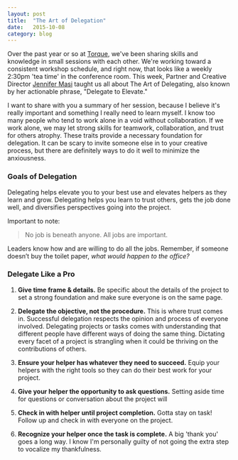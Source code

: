 ```yaml
---
layout: post
title:  "The Art of Delegation"
date:   2015-10-08
category: blog
---
```


Over the past year or so at [Torque](http://torque.digital), we've been sharing skills and knowledge in small sessions with each other. We're working toward a consistent workshop schedule, and right now, that looks like a weekly 2:30pm 'tea time' in the conference room. This week, Partner and Creative Director [Jennifer Masi](http://torque.digital/team/jennifer-masi) taught us all about The Art of Delegating, also known by her actionable phrase, "Delegate to Elevate." 

I want to share with you a summary of her session, because I believe it's really important and something I really need to learn myself. I know too many people who tend to work alone in a void without collaboration. If we work alone, we may let strong skills for teamwork, collaboration, and trust for others atrophy. These traits provide a necessary foundation for delegation. It can be scary to invite someone else in to your creative process, but there are definitely ways to do it well to minimize the anxiousness.

### Goals of Delegation
Delegating helps elevate you to your best use and elevates helpers as they learn and grow. Delegating helps you learn to trust others, gets the job done well, and diversifies perspectives going into the project.

Important to note:

> No job is beneath anyone. All jobs are important.

Leaders know how and are willing to do all the jobs. Remember, if someone doesn’t buy the toilet paper, *what would happen to the office?*


### Delegate Like a Pro 
1. **Give time frame & details.** Be specific about the details of the project to set a strong foundation and make sure everyone is on the same page.

2. **Delegate the objective, not the procedure.** This is where trust comes in. Successful delegation respects the opinion and process of everyone involved. Delegating projects or tasks comes with understanding that different people have different ways of doing the same thing. Dictating every facet of a project is strangling when it could be thriving on the contributions of others.

3. **Ensure your helper has whatever they need to succeed.** Equip your helpers with the right tools so they can do their best work for your project.

4. **Give your helper the opportunity to ask questions.** Setting aside time for questions or conversation about the project will  

5. **Check in with helper until project completion.** Gotta stay on task! Follow up and check in with everyone on the project.

6. **Recognize your helper once the task is complete.** A big 'thank you' goes a long way. I know I'm personally guilty of not going the extra step to vocalize my thankfulness. 